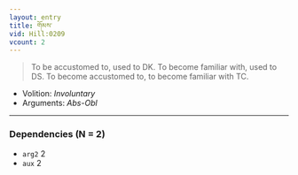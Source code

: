 ```yaml
---
layout: entry
title: གོམས་
vid: Hill:0209
vcount: 2
---
```

> To be accustomed to, used to DK\. To become familiar with, used to DS\. To become accustomed to, to become familiar with TC\.

* Volition: _Involuntary_
* Arguments: _Abs-Obl_

---

### Dependencies (N = 2)
* `arg2` 2
* `aux` 2
